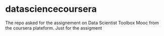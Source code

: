 # datasciencecoursera
The repo asked for the assignement on Data Scientist Toolbox Mooc from the coursera plateform.
Just for the assigment  
